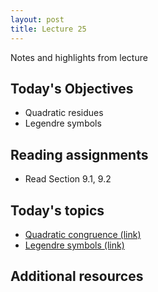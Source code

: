 ```yaml
---
layout: post
title: Lecture 25
---
```


Notes and highlights from lecture

## Today's Objectives

* Quadratic residues
* Legendre symbols

## Reading assignments

* Read Section 9.1, 9.2

## Today's topics
* <a target="_parent" href="https://wcasper.github.io/math430spring2023/topics/024-quadratic-congruence.html">Quadratic congruence (link)</a>
* <a target="_parent" href="https://wcasper.github.io/math430spring2023/topics/025-legendre-symbols.html">Legendre symbols (link)</a>

## Additional resources


